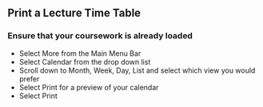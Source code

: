 
## **Print a Lecture Time Table**

### Ensure that your coursework is already loaded

-	Select More from the Main Menu Bar
-	Select Calendar from the drop down list
-	Scroll down to Month, Week, Day, List and select which view you would prefer
-	Select Print for a preview of your calendar
-	Select Print

